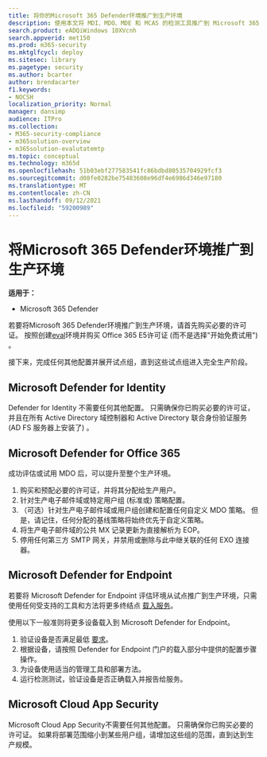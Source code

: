 ```yaml
---
title: 将你的Microsoft 365 Defender环境推广到生产环境
description: 使用本文将 MDI、MDO、MDE 和 MCAS 的检测工具推广到 Microsoft 365 Defender 或 M365D 中的实时环境。
search.product: eADQiWindows 10XVcnh
search.appverid: met150
ms.prod: m365-security
ms.mktglfcycl: deploy
ms.sitesec: library
ms.pagetype: security
ms.author: bcarter
author: brendacarter
f1.keywords:
- NOCSH
localization_priority: Normal
manager: dansimp
audience: ITPro
ms.collection:
- M365-security-compliance
- m365solution-overview
- m365solution-evalutatemtp
ms.topic: conceptual
ms.technology: m365d
ms.openlocfilehash: 51b03ebf277583541fc86bdbd80535704929fcf3
ms.sourcegitcommit: d08fe0282be75483608e96df4e6986d346e97180
ms.translationtype: MT
ms.contentlocale: zh-CN
ms.lasthandoff: 09/12/2021
ms.locfileid: "59200989"
---
```

# <a name="promote-your-microsoft-365-defender-evaluation-environment-to-production"></a>将Microsoft 365 Defender环境推广到生产环境

**适用于：**
- Microsoft 365 Defender

若要将Microsoft 365 Defender环境推广到生产环境，请首先购买必要的许可证。 按照创建[eval](eval-create-eval-environment.md)环境并购买 Office 365 E5许可证 (而不是选择"开始免费试用") 。

接下来，完成任何其他配置并展开试点组，直到这些试点组进入完全生产阶段。 

## <a name="microsoft-defender-for-identity"></a>Microsoft Defender for Identity
Defender for Identity 不需要任何其他配置。 只需确保你已购买必要的许可证，并且在所有 Active Directory 域控制器和 Active Directory 联合身份验证服务 (AD FS 服务器上安装了) 。 

## <a name="microsoft-defender-for-office-365"></a>Microsoft Defender for Office 365
成功评估或试用 MDO 后，可以提升至整个生产环境。
1. 购买和预配必要的许可证，并将其分配给生产用户。
2. 针对生产电子邮件域或特定用户组 (标准或) 策略配置。
3. （可选）针对生产电子邮件域或用户组创建和配置任何自定义 MDO 策略。  但是，请记住，任何分配的基线策略将始终优先于自定义策略。
4. 将生产电子邮件域的公共 MX 记录更新为直接解析为 EOP。
5. 停用任何第三方 SMTP 网关，并禁用或删除与此中继关联的任何 EXO 连接器。

## <a name="microsoft-defender-for-endpoint"></a>Microsoft Defender for Endpoint
若要将 Microsoft Defender for Endpoint 评估环境从试点推广到生产环境，只需使用任何受支持的工具和方法将更多终结点 [载入服务](../defender-endpoint/onboard-configure.md)。

使用以下一般准则将更多设备载入到 Microsoft Defender for Endpoint。 

1. 验证设备是否满足最低 [要求](../defender-endpoint/minimum-requirements.md)。
2. 根据设备，请按照 Defender for Endpoint 门户的载入部分中提供的配置步骤操作。
3. 为设备使用适当的管理工具和部署方法。
4.  运行检测测试，验证设备是否正确载入并报告给服务。

## <a name="microsoft-cloud-app-security"></a>Microsoft Cloud App Security
Microsoft Cloud App Security不需要任何其他配置。 只需确保你已购买必要的许可证。 如果将部署范围缩小到某些用户组，请增加这些组的范围，直到达到生产规模。 

